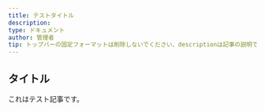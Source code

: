 ```yaml
---
title: テストタイトル
description: 
type: ドキュメント
author: 管理者
tip: トップバーの固定フォーマットは削除しないでください、descriptionは記事の説明です。未記入の場合、内容の最初の段落が切り取られます。
---
```

## タイトル
これはテスト記事です。